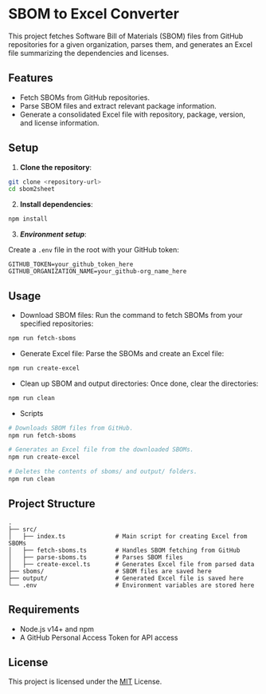# SBOM to Excel Converter

This project fetches Software Bill of Materials (SBOM) files from GitHub repositories for a given organization, parses them, and generates an Excel file summarizing the dependencies and licenses.

## Features

- Fetch SBOMs from GitHub repositories.
- Parse SBOM files and extract relevant package information.
- Generate a consolidated Excel file with repository, package, version, and license information.

## Setup

1. **Clone the repository**:
```bash
git clone <repository-url>
cd sbom2sheet
```
2. **Install dependencies**:

```bash
npm install
```

3. ***Environment setup***:

Create a `.env` file in the root with your GitHub token:
```plaintext
GITHUB_TOKEN=your_github_token_here
GITHUB_ORGANIZATION_NAME=your_github-org_name_here
```
## Usage

-  Download SBOM files:
Run the command to fetch SBOMs from your specified repositories:
```bash
npm run fetch-sboms
```
- Generate Excel file:
Parse the SBOMs and create an Excel file:
```bash
npm run create-excel
```

- Clean up SBOM and output directories:
Once done, clear the directories:

```bash
npm run clean
```

- Scripts

```bash
# Downloads SBOM files from GitHub.
npm run fetch-sboms

# Generates an Excel file from the downloaded SBOMs.
npm run create-excel

# Deletes the contents of sboms/ and output/ folders.
npm run clean
```
## Project Structure

```plaintext
.
├── src/
│   ├── index.ts              # Main script for creating Excel from SBOMs
│   ├── fetch-sboms.ts        # Handles SBOM fetching from GitHub
│   ├── parse-sboms.ts        # Parses SBOM files
│   ├── create-excel.ts       # Generates Excel file from parsed data
├── sboms/                    # SBOM files are saved here
├── output/                   # Generated Excel file is saved here
└── .env                      # Environment variables are stored here
```
## Requirements

- Node.js v14+ and npm
- A GitHub Personal Access Token for API access

## License

This project is licensed under the [MIT](https://choosealicense.com/licenses/mit/) License.
